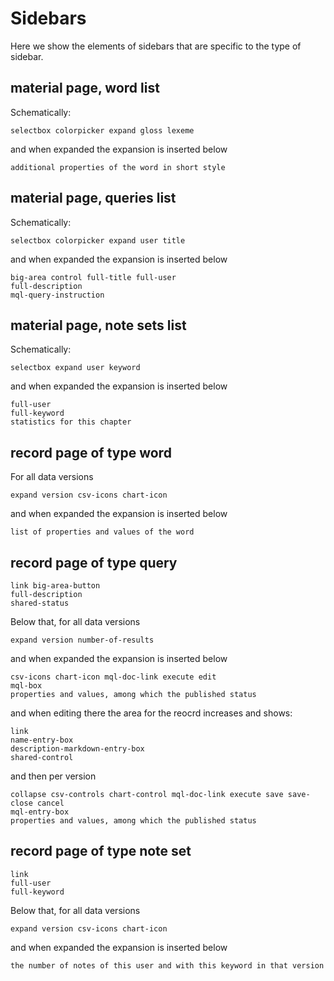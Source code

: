 # Sidebars

Here we show the elements of sidebars that are specific to the type of
sidebar.

## **material** page, **word** list

Schematically:

```
selectbox colorpicker expand gloss lexeme
```

and when expanded the expansion is inserted below

```
additional properties of the word in short style
```

## **material** page, **queries** list

Schematically:

```
selectbox colorpicker expand user title
```

and when expanded the expansion is inserted below

```
big-area control full-title full-user
full-description
mql-query-instruction
```

## **material** page, **note sets** list

Schematically:

```
selectbox expand user keyword
```

and when expanded the expansion is inserted below

```
full-user
full-keyword
statistics for this chapter
```

## **record** page of type **word**

For all data versions

```
expand version csv-icons chart-icon
```

and when expanded the expansion is inserted below

```
list of properties and values of the word
```

## **record** page of type **query**

```
link big-area-button
full-description
shared-status
```

Below that, for all data versions

```
expand version number-of-results
```

and when expanded the expansion is inserted below

```
csv-icons chart-icon mql-doc-link execute edit
mql-box
properties and values, among which the published status
```

and when editing there the area for the reocrd increases and shows:

```
link
name-entry-box
description-markdown-entry-box
shared-control
```

and then per version

```
collapse csv-controls chart-control mql-doc-link execute save save-close cancel
mql-entry-box
properties and values, among which the published status
```

## **record** page of type **note set**

```
link
full-user
full-keyword
```

Below that, for all data versions

```
expand version csv-icons chart-icon
```

and when expanded the expansion is inserted below

```
the number of notes of this user and with this keyword in that version
```
